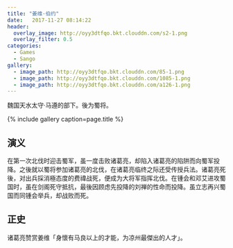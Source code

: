 ```yaml
---
title: "姜维·伯约"
date:   2017-11-27 08:14:22
header:
  overlay_image: http://oyy3dtfqo.bkt.clouddn.com/s2-1.png
  overlay_filter: 0.5
categories:
  - Games
  - Sango
gallery:
  - image_path: http://oyy3dtfqo.bkt.clouddn.com/85-1.png
  - image_path: http://oyy3dtfqo.bkt.clouddn.com/1085-1.png
  - image_path: http://oyy3dtfqo.bkt.clouddn.com/a126-1.png
---
```


魏国天水太守·马遵的部下。後为蜀将。

{% include gallery caption=page.title %}

## 演义

在第一次北伐时迎击蜀军，虽一度击败诸葛亮，却陷入诸葛亮的陷阱而向蜀军投降。之後就以蜀将参加诸葛亮的北伐，在诸葛亮临终之际还受传授兵法。诸葛亮死後，对出兵採消極态度的费禕战死，便成为大将军指挥北伐。在锺会和邓艾进攻蜀国时，虽在剑阁死守抵抗，最後因顾虑先投降的刘禅的性命而投降。虽立志再兴蜀国而同锺会举兵，却战败而死。

## 正史

诸葛亮赞赏姜维「身懷有马良以上的才能，为凉州最傑出的人才」。